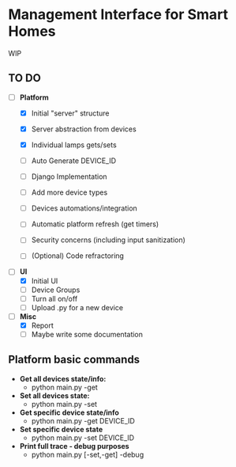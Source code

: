 # Management Interface for Smart Homes
WIP
## TO DO
- [ ] **Platform**
    - [x] Initial "server" structure
    - [x] Server abstraction from devices
    - [x] Individual lamps gets/sets
    - [ ] Auto Generate DEVICE_ID
    - [ ] Django Implementation
    - [ ] Add more device types
    - [ ] Devices automations/integration
    - [ ] Automatic platform refresh (get timers)
    - [ ] Security concerns (including input sanitization)
    - [ ] (Optional) Code refractoring 
    

- [ ] **UI**
    - [x] Initial UI
    - [ ] Device Groups
    - [ ] Turn all on/off
    - [ ] Upload .py for a new device

- [ ] **Misc**
    - [x] Report
    - [ ] Maybe write some documentation

## Platform basic commands
 - **Get all devices state/info:** 
    -  python main.py -get
 - **Set all devices state:** 
     - python main.py -set
 - **Get specific device state/info**
     - python main.py -get DEVICE_ID
 - **Set specific device state**
     - python main.py -set DEVICE_ID
 - **Print full trace - debug purposes**
     - python main.py [-set,-get] -debug


        
